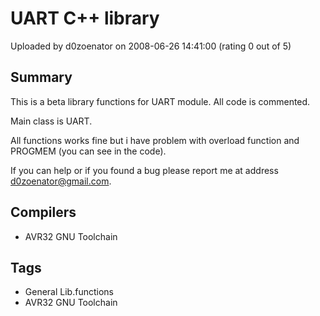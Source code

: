 # UART C++ library

Uploaded by d0zoenator on 2008-06-26 14:41:00 (rating 0 out of 5)

## Summary

This is a beta library functions for UART module. All code is commented.  

Main class is UART.  

All functions works fine but i have problem with overload function and PROGMEM (you can see in the code).


If you can help or if you found a bug please report me at address [d0zoenator@gmail.com](mailto:d0zoenator@gmail.com).

## Compilers

- AVR32 GNU Toolchain

## Tags

- General Lib.functions
- AVR32 GNU Toolchain

